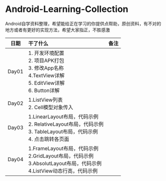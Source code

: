 # Android-Learning-Collection
Android自学资料整理，希望能给正在学习的你提供点帮助，原创资料，有不对的地方或者有更好的实现方法，希望大家指正，不胜感激

| 日期 | 干了什么 | 备注 |
| :---: | :--- | :---: | 
|Day01| 1. 开发环境配置<br>2. 项目APK打包<br>3. 修改App名称<br>4.TextView详解<br>5. EditView详解<br>6. Button详解||
|Day02|1.ListView列表<br>2. Cell模型对象传入||
|Day03|1.LinearLayout布局，代码示例<br>2. RelativeLayout布局，代码示例<br>3. TableLayout布局，代码示例<br>4. 点击跳转各页面||
|Day04|1.FrameLayout布局，代码示例<br>2.GridLayout布局，代码示例<br>3.AbsolutLayout布局，代码示例<br>4.ListView动态行高，代码示例||

